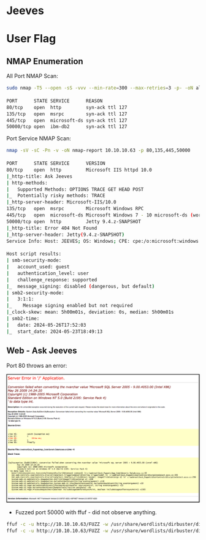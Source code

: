# Jeeves

# User Flag

## NMAP Enumeration

All Port NMAP Scan:

```bash
sudo nmap -T5 --open -sS -vvv --min-rate=300 --max-retries=3 -p- -oN all-ports-nmap-report 10.10.10.63

PORT      STATE SERVICE      REASON
80/tcp    open  http         syn-ack ttl 127
135/tcp   open  msrpc        syn-ack ttl 127
445/tcp   open  microsoft-ds syn-ack ttl 127
50000/tcp open  ibm-db2      syn-ack ttl 127
```

Port Service NMAP Scan:

```bash
nmap -sV -sC -Pn -v -oN nmap-report 10.10.10.63 -p 80,135,445,50000

PORT      STATE SERVICE      VERSION
80/tcp    open  http         Microsoft IIS httpd 10.0
|_http-title: Ask Jeeves
| http-methods: 
|   Supported Methods: OPTIONS TRACE GET HEAD POST
|_  Potentially risky methods: TRACE
|_http-server-header: Microsoft-IIS/10.0
135/tcp   open  msrpc        Microsoft Windows RPC
445/tcp   open  microsoft-ds Microsoft Windows 7 - 10 microsoft-ds (workgroup: WORKGROUP)
50000/tcp open  http         Jetty 9.4.z-SNAPSHOT
|_http-title: Error 404 Not Found
|_http-server-header: Jetty(9.4.z-SNAPSHOT)
Service Info: Host: JEEVES; OS: Windows; CPE: cpe:/o:microsoft:windows

Host script results:
| smb-security-mode: 
|   account_used: guest
|   authentication_level: user
|   challenge_response: supported
|_  message_signing: disabled (dangerous, but default)
| smb2-security-mode: 
|   3:1:1: 
|_    Message signing enabled but not required
|_clock-skew: mean: 5h00m01s, deviation: 0s, median: 5h00m01s
| smb2-time: 
|   date: 2024-05-26T17:52:03
|_  start_date: 2024-05-23T18:49:13
```

## Web - Ask Jeeves

Port 80 throws an error:

![Error Image](https://github.com/timmccann222/Public-Writeups-Library/blob/main/HackTheBox/Windows%20Machines/Jeeves/Images/Error%20Image.png)


* Fuzzed port 50000 with ffuf - did not observe anything.

```bash
ffuf -c -u http://10.10.10.63/FUZZ -w /usr/share/wordlists/dirbuster/directory-list-2.3-medium.txt -ic
ffuf -c -u http://10.10.10.63/FUZZ -w /usr/share/wordlists/dirbuster/directory-list-2.3-medium.txt
```













